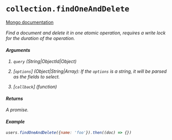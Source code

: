 # `collection.findOneAndDelete`

[Mongo documentation <i class="fa fa-external-link" style="position: relative; top: 2px;" />](http://mongodb.github.io/node-mongodb-native/3.2/api/Collection.html#findOneAndDelete)

Find a document and delete it in one atomic operation, requires a write lock for the duration of the operation.

#### Arguments

1. `query` *(String|ObjectId|Object)*

2. [`options`] *(Object|String|Array)*: If the `options` is a string, it will be parsed as the fields to select.

3. [`callback`] *(function)*

#### Returns

A promise.

#### Example

```js
users.findOneAndDelete({name: 'foo'}).then((doc) => {})
```
